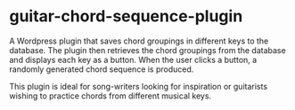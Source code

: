 # guitar-chord-sequence-plugin
A Wordpress plugin that saves chord groupings in different keys to the database.
The plugin then retrieves the chord groupings from the database and displays each key as a button.
When the user clicks a button, a randomly generated chord sequence is produced.

This plugin is ideal for song-writers looking for inspiration or guitarists wishing to practice chords from different musical keys.


